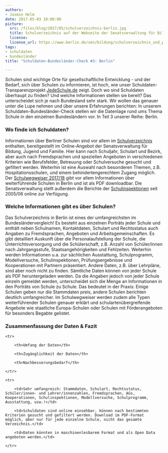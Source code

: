 ```yaml
---
authors: 
- Jasmin Helm
date: 2017-05-03 10:00:00
picture:
  src: /files/blog/2017/05/schulverzeichnis-berlin.jpg
  title: Schulverzeichnis auf der Webseite der Senatsverwaltung für Bildung, Jugend und Familie Berlin
  license: 
  license_url: https://www.berlin.de/sen/bildung/schulverzeichnis_und_portraets/anwendung/
tags:
- schuldaten
- bundesländer
title: "Schuldaten-Bundesländer-Check #3: Berlin"

---
```


Schulen sind wichtige Orte für gesellschaftliche Entwicklung - und der Bedarf, sich über Schulen zu informieren, ist hoch, wie unser Schuldaten-Transparenzprojekt [JedeSchule.de](https://jedeschule.de) zeigt. Doch wo sind Schuldaten überhaupt zu finden? Und welche Informationen stellen sie bereit? Das unterscheidet sich je nach Bundesland sehr stark. Wir wollen das genauer unter die Lupe nehmen und über unsere Erfahrungen berichten: In unserem Schuldaten-Bundesländer-Check stellen wir die Datenlage rund ums Thema Schule in den einzelnen Bundesländern vor. In Teil 3 unserer Reihe: Berlin.

### Wo finde ich Schuldaten?

Informationen über Berliner Schulen sind vor allem im [Schulverzeichnis](https://www.berlin.de/sen/bildung/schulverzeichnis_und_portraets/anwendung/) enthalten, bereitgestellt im Online-Angebot der Senatsverwaltung für Bildung, Jugend und Familie. Hier kann nach Schuljahr, Schulart und Bezirk, aber auch nach Fremdsprachen und speziellen Angeboten in verschiedenen Kriterien wie Berufsfelder, Betreuung oder Schulversuche gesucht und gefiltert werden. Weiterhin ist eine Auswahl nach besonderen Themen, z.B. Hospitationsschulen, und einem behindertengerechtem Zugang möglich. Der [Schulwegweiser 2017/18](https://www.berlin.de/sen/bildung/schule/bildungswege/uebergang-weiterfuehrende-schule/schulwegweiser_web.pdf) gibt vor allem Informationen über weiterführende Schulen in Berlin und ist als PDF downloadbar. Die Senatsverwaltung stellt außerdem die Berichte der [Schulinspektionen](https://www.berlin.de/sen/bildung/unterstuetzung/schulinspektion/) seit 2005/06 online zur Verfügung. 

### Welche Informationen gibt es über Schulen?

Das Schulverzeichnis in Berlin ist eines der umfangreichsten im Bundesländervergleich! Es besteht aus einzelnen Porträts jeder Schule und enthält neben Schulnamen, Kontaktdaten, Schulart und Rechtsstatus auch Angaben zu Fremdsprachen, Angeboten und Arbeitsgemeinschaften. Es gibt detailliert Auskunft über die Personalaufstellung der Schule, die Unterrichtsversorgung und die Schülerschaft, z.B. Anzahl von Schüler/innen nach Jahrgangsstufe, Staatsangehörigkeiten und Fehlzeiten. Weiterhin werden Informationen u.a. zur sächlichen Ausstattung, Schulprogramm, Modellversuche, Schulinspektionen, Prüfungsergebnisse und Kooperationen mit Partnern präsentiert. Andere Daten, z.B. über Lehrpläne, sind aber noch nicht zu finden. Sämtliche Daten können von jeder Schule als PDF heruntergeladen werden. Da die Angaben jedoch von jeder Schule einzeln gemeldet werden, unterscheidet sich die Menge an Informationen in den Porträts von Schule zu Schule. Das bedeutet in der Praxis: Einige Schulen geben nur die Stammdaten preis, andere Schulen berichten deutlich umfangreicher.
Im Schulwegweiser werden zudem alle Typen weiterführender Schulen genauer erklärt und schulartenübergreifende Angebote wie staatliche Europa-Schulen oder Schulen mit Förderangeboten für besonders Begabte gelistet. 

### Zusammenfassung der Daten & Fazit

<table>

	<tr>

		<th>Umfang der Daten</th>

		<th>Zugänglichkeit der Daten</th>

		<th>Nachbesserungsbedarf</th>

	</tr>

	<tr>

		<td>Sehr umfangreich: Stammdaten, Schulart, Rechtsstatus, Schüler/innen- und Lehrer/innenzahlen, Fremdsprachen, AGs, Kooperationen, Schulinspektionen, Modellversuche, Schulprogramm, Ausstattung, usw.!</td>

		<td>Schuldaten sind online einsehbar, können nach bestimmten Kriterien gesucht und gefiltert werden. Download im PDF-Format möglich, aber nur für jede einzelne Schule, nicht das gesamte Verzeichnis.</td>

		<td>Daten könnten in maschinenlesbarem Format und als Open Data angeboten werden.</td>

	</tr>

</table>
